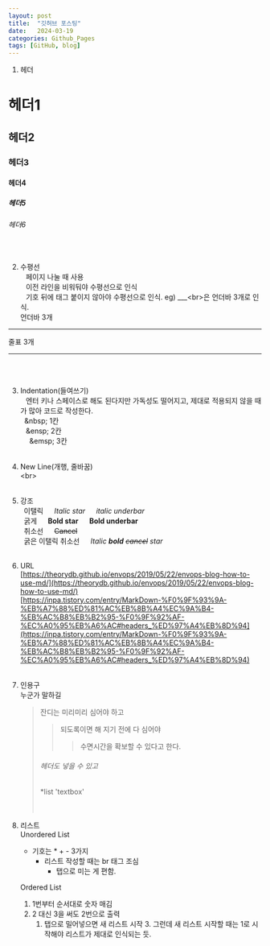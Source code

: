 ```yaml
---
layout: post
title:  "깃허브 포스팅"
date:   2024-03-19
categories: Github_Pages
tags: [GitHub, blog]
---
```


1. 헤더 <br>
# 헤더1
## 헤더2
### 헤더3
#### 헤더4
##### 헤더5
###### 헤더6 
<br>

2. 수평선 <br>
  &ensp; 페이지 나눌 때 사용 <br>
  &ensp; 이전 라인을 비워둬야 수평선으로 인식 <br>
  &ensp; 기호 뒤에 태그 붙이지 않아야 수평선으로 인식. eg) ___&lt;br&gt;은 언더바 3개로 인식. <br>
  언더바 3개 <br>
  
  ___ 
  줄표 3개 <br>
  
  ---
  
  <br><br>

3. Indentation(들여쓰기) <br>
  &ensp; 엔터 키나 스페이스로 해도 된다지만 가독성도 떨어지고, 제대로 적용되지 않을 때가 많아 코드로 작성한다.<br>
  &nbsp; &amp;nbsp; 1칸 <br> 
  &ensp; &amp;ensp; 2칸 <br>
  &emsp; &amp;emsp; 3칸 <br><br>


4. New Line(개행, 줄바꿈) <br>
  &lt;br&gt; <br><br>


5. 강조 <br>
  &ensp;이탤릭 &emsp; *Italic star* &emsp; _italic underbar_ <br>
  &ensp;굵게 &emsp; **Bold star** &emsp; __Bold underbar__ <br>
  &ensp;취소선 &emsp; ~~Cancel~~ <br>
  &ensp;굵은 이탤릭 취소선 &emsp; *Italic **bold** ~~cancel~~ star* <br><br>
  

6. URL <br>
   [https://theorydb.github.io/envops/2019/05/22/envops-blog-how-to-use-md/](https://theorydb.github.io/envops/2019/05/22/envops-blog-how-to-use-md/) <br>
   [https://inpa.tistory.com/entry/MarkDown-%F0%9F%93%9A-%EB%A7%88%ED%81%AC%EB%8B%A4%EC%9A%B4-%EB%AC%B8%EB%B2%95-%F0%9F%92%AF-%EC%A0%95%EB%A6%AC#headers_%ED%97%A4%EB%8D%94](https://inpa.tistory.com/entry/MarkDown-%F0%9F%93%9A-%EB%A7%88%ED%81%AC%EB%8B%A4%EC%9A%B4-%EB%AC%B8%EB%B2%95-%F0%9F%92%AF-%EC%A0%95%EB%A6%AC#headers_%ED%97%A4%EB%8D%94) <br><br>


7. 인용구 <br>
   누군가 말하길
   > 잔디는 미리미리 심어야 하고
   > > 되도록이면 해 지기 전에 다 심어야
   > > > 수면시간을 확보할 수 있다고 한다.
   > ###### 헤더도 넣을 수 있고
   > *list
   > 'textbox'      
   <br><br>

8. 리스트 <br>
   Unordered List
   * 기호는 * + - 3가지
     - 리스트 작성할 때는 br 태그 조심
       - 탭으로 미는 게 편함.

   Ordered List
   1. 1번부터 순서대로 숫자 매김
   3. 2 대신 3을 써도 2번으로 출력
      1. 탭으로 밀어넣으면 새 리스트 시작
         3. 그런데 새 리스트 시작할 때는 1로 시작해야 리스트가 제대로 인식되는 듯.
